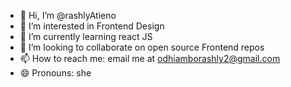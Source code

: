 - 👋 Hi, I’m @rashlyAtieno
- 👀 I’m interested in Frontend Design
- 🌱 I’m currently learning react JS
- 💞️ I’m looking to collaborate on open source Frontend repos
- 📫 How to reach me: email me at odhiamborashly2@gmail.com
- 😄 Pronouns: she

<!---
rashlyAtieno/rashlyAtieno is a ✨ special ✨ repository because its `README.md` (this file) appears on your GitHub profile.
You can click the Preview link to take a look at your changes.
--->
